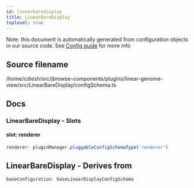 ```yaml
---
id: linearbaredisplay
title: LinearBareDisplay
toplevel: true
---
```


Note: this document is automatically generated from configuration objects in our
source code. See [Config guide](/docs/config_guide) for more info

## Source filename

/home/cdiesh/src/jbrowse-components/plugins/linear-genome-view/src/LinearBareDisplay/configSchema.ts

## Docs

### LinearBareDisplay - Slots

#### slot: renderer

```js
renderer: pluginManager.pluggableConfigSchemaType('renderer')
```

## LinearBareDisplay - Derives from

```js
baseConfiguration: baseLinearDisplayConfigSchema
```
